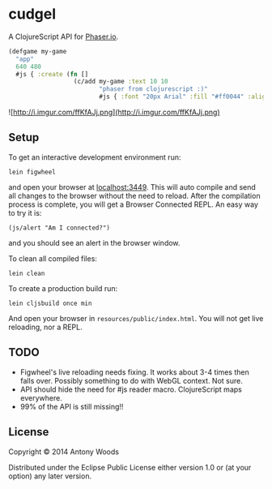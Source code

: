 # cudgel
A ClojureScript API for [Phaser.io](http://phaser.io).

```clojure
(defgame my-game
  "app"
  640 480
  #js { :create (fn []
                  (c/add my-game :text 10 10
                         "phaser from clojurescript :)"
                         #js { :font "20px Arial" :fill "#ff0044" :align "center" }))})
```
![http://i.imgur.com/ffKfAJj.png](http://i.imgur.com/ffKfAJj.png)
## Setup

To get an interactive development environment run:

    lein figwheel

and open your browser at [localhost:3449](http://localhost:3449/).
This will auto compile and send all changes to the browser without the
need to reload. After the compilation process is complete, you will
get a Browser Connected REPL. An easy way to try it is:

    (js/alert "Am I connected?")

and you should see an alert in the browser window.

To clean all compiled files:

    lein clean

To create a production build run:

    lein cljsbuild once min

And open your browser in `resources/public/index.html`. You will not
get live reloading, nor a REPL. 

## TODO
 + Figwheel's live reloading needs fixing. It works about 3-4 times then falls over. Possibly something to do with WebGL context. Not sure.
 + API should hide the need for #js reader macro. ClojureScript maps everywhere.
 + 99% of the API is still missing!!

## License

Copyright © 2014 Antony Woods

Distributed under the Eclipse Public License either version 1.0 or (at your option) any later version.
